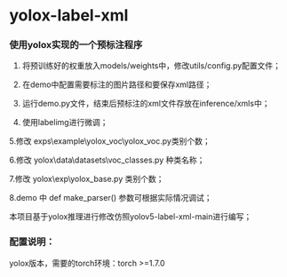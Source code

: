 # yolox-label-xml

### 使用yolox实现的一个预标注程序

1. 将预训练好的权重放入models/weights中，修改utils/config.py配置文件；

2. 在demo中配置需要标注的图片路径和要保存xml路径；

3. 运行demo.py文件，结束后预标注的xml文件存放在inference/xmls中；

4. 使用labelimg进行微调；

5.修改 exps\example\yolox_voc\yolox_voc.py类别个数；

6.修改 yolox\data\datasets\voc_classes.py 种类名称；

7.修改 yolox\exp\yolox_base.py 类别个数；

8.demo 中 def make_parser() 参数可根据实际情况调试；

本项目基于yolox推理进行修改仿照yolov5-label-xml-main进行编写；



### 配置说明：

yolox版本，需要的torch环境：torch  >=1.7.0
